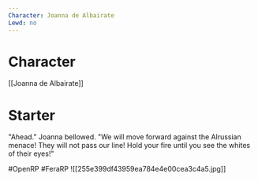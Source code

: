 ```yaml
---
Character: Joanna de Albairate
Lewd: no
---
```

# Character
[[Joanna de Albairate]]

# Starter
"Ahead." Joanna bellowed. "We will move forward against the Alrussian menace! They will not pass our line! Hold your fire until you see the whites of their eyes!" 

#OpenRP #FeraRP 
![[255e399df43959ea784e4e00cea3c4a5.jpg]]